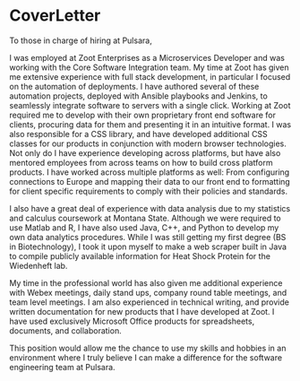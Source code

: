 # CoverLetter
To those in charge of hiring at Pulsara,

I was employed at Zoot Enterprises as a Microservices Developer and was working with the Core Software Integration team. My time at Zoot has given me extensive experience with full stack development, in particular I focused on the automation of deployments. I have authored several of these automation projects, deployed with Ansible playbooks and Jenkins, to seamlessly integrate software to servers with a single click. Working at Zoot required me to develop with their own proprietary front end software for clients, procuring data for them and presenting it in an intuitive format. I was also responsible for a CSS library, and have developed additional CSS classes for our products in conjunction with modern browser technologies. Not only do I have experience developing across platforms, but have also mentored employees from across teams on how to build cross platform products. I have worked across multiple platforms as well: From configuring connections to Europe and mapping their data to our front end to formatting for client specific requirements to comply with their policies and standards.

I also have a great deal of experience with data analysis due to my statistics and calculus coursework at Montana State. Although we were required to use Matlab and R, I have also used Java, C++, and Python to develop my own data analytics procedures. While I was still getting my first degree (BS in Biotechnology), I took it upon myself to make a web scraper built in Java to compile publicly available information for Heat Shock Protein for the Wiedenheft lab. 

My time in the professional world has also given me additional experience with Webex meetings, daily stand ups, company round table meetings, and team level meetings. I am also experienced in technical writing, and provide written documentation for new products that I have developed at Zoot. I have used exclusively Microsoft Office products for spreadsheets, documents, and collaboration.

This position would allow me the chance to use my skills and hobbies in an environment where I truly believe I can make a difference for the software engineering team at Pulsara.
